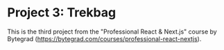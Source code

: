 # Project 3: Trekbag

This is the third project from the "Professional React & Next.js" course by Bytegrad (https://bytegrad.com/courses/professional-react-nextjs).
